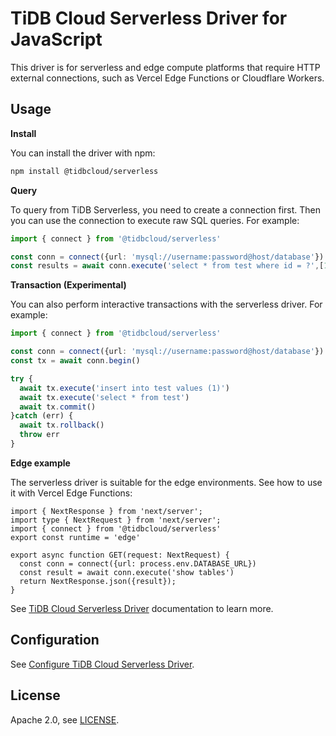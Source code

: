 # TiDB Cloud Serverless Driver for JavaScript

This driver is for serverless and edge compute platforms that require HTTP external connections, such as Vercel Edge Functions or Cloudflare Workers.

## Usage

**Install**

You can install the driver with npm:

```bash
npm install @tidbcloud/serverless
```

**Query**

To query from TiDB Serverless, you need to create a connection first. Then you can use the connection to execute raw SQL queries. For example:

```ts
import { connect } from '@tidbcloud/serverless'

const conn = connect({url: 'mysql://username:password@host/database'})
const results = await conn.execute('select * from test where id = ?',[1])
```

**Transaction (Experimental)**

You can also perform interactive transactions with the serverless driver. For example:

```ts
import { connect } from '@tidbcloud/serverless'

const conn = connect({url: 'mysql://username:password@host/database'})
const tx = await conn.begin()

try {
  await tx.execute('insert into test values (1)')
  await tx.execute('select * from test')
  await tx.commit()
}catch (err) {
  await tx.rollback()
  throw err
}
```

**Edge example**

The serverless driver is suitable for the edge environments. See how to use it with Vercel Edge Functions:

```
import { NextResponse } from 'next/server';
import type { NextRequest } from 'next/server';
import { connect } from '@tidbcloud/serverless'
export const runtime = 'edge'

export async function GET(request: NextRequest) {
  const conn = connect({url: process.env.DATABASE_URL})
  const result = await conn.execute('show tables')
  return NextResponse.json({result});
}
```

See [TiDB Cloud Serverless Driver](https://docs.pingcap.com/tidbcloud/serverless-driver#edge-examples) documentation to learn more.

## Configuration

See [Configure TiDB Cloud Serverless Driver](https://docs.pingcap.com/tidbcloud/serverless-driver-config).

## License

Apache 2.0, see [LICENSE](./LICENSE).
